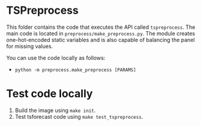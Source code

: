 # TSPreprocess

This folder contains the code that executes the API called `tspreprocess`. The main code is located in `preprocess/make_preprocess.py`. The module creates one-hot-encoded static variables and is also capable of balancing the panel for missing values.

You can use the code locally as follows:

- `python -m preprocess.make_preprocess [PARAMS]`

# Test code locally

1. Build the image using `make init`.
2. Test tsforecast code using `make test_tspreprocess`.
